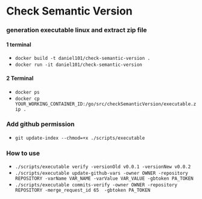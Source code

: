 # Check Semantic Version 

### generation executable linux and extract zip file
#### 1 terminal 
- `docker build -t daniel101/check-semantic-version .`
- `docker run -it daniel101/check-semantic-version`

#### 2 Terminal
- `docker ps`
- `docker cp YOUR_WORKING_CONTAINER_ID:/go/src/checkSemanticVersion/executable.zip .`

### Add github permission
- `git update-index --chmod=+x ./scripts/executable`

### How to use

- `./scripts/executable verify -versionOld v0.0.1 -versionNew v0.0.2`
- `./scripts/executable update-github-vars -owner OWNER -repository REPOSITORY -varName VAR_NAME -varValue VAR_VALUE -gbtoken PA_TOKEN`
- `./scripts/executable commits-verify -owner OWNER -repository REPOSITORY -merge_request_id 65  -gbtoken PA_TOKEN`